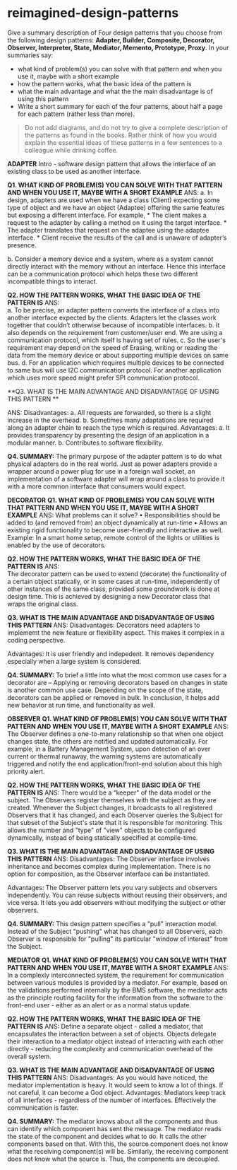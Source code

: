 # reimagined-design-patterns

Give a summary description of Four design patterns that you choose from the following design patterns: **Adapter,  Builder, Composite, Decorator, Observer, Interpreter, State, Mediator, Memento, Prototype, Proxy**. In your summaries say:

- what kind of problem(s) you can solve with that pattern and when you use it, maybe with a short example
- how the pattern works, what the basic idea of the pattern is
- what the main advantage and what the the main disadvantage is of using this pattern
- Write a short summary for each of the four patterns, about half a page for each pattern (rather less than more). 

> Do not add diagrams, and do not try to give a complete description of the patterns as found in the books. Rather think of how you would explain the essential ideas of these patterns in a few sentences to a colleague while drinking coffee.

**ADAPTER**
Intro - software design pattern that allows the interface of an existing class to be used as another interface.
 
**Q1. WHAT KIND OF PROBLEM(S) YOU CAN SOLVE WITH THAT PATTERN AND WHEN YOU USE IT, MAYBE WITH A SHORT EXAMPLE**
ANS:
a. In design, adapters are used when we have a class (Client) expecting some type of object and we have an object (Adaptee) offering the same features but exposing a different interface. For example, 
    * The client makes a request to the adapter by calling a method on it using the target interface.
    * The adapter translates that request on the adaptee using the adaptee interface.
    * Client receive the results of the call and is unaware of adapter’s presence.

b. Consider a memory device and a system, where as a system cannot directly interact with the memory without an interface.
Hence this interface can be a communication protocol which helps these two different incompatible things to interact.

**Q2. HOW THE PATTERN WORKS, WHAT THE BASIC IDEA OF THE PATTERN IS**
ANS:	
a. To be precise, an adapter pattern converts the interface of a class into another interface expected by the clients. Adapters let the classes work together that couldn’t otherwise because of incompatible interfaces.
b. It also depends on the requirement from customer/user end. We are using a communication protocol, which itself is having set of rules.
c. So the user's requirement may depend on the speed of Erasing, writing or reading the data from the memory device or about supporting multiple devices on same bus.
d. For an application which requires multiple devices to be connected to same bus will use I2C communication protocol.
   For another application which  uses more speed might prefer SPI communication protocol.

**Q3. WHAT IS THE MAIN ADVANTAGE AND DISADVANTAGE OF USING THIS PATTERN **

ANS:
Disadvantages:
a. All requests are forwarded, so there is a slight increase in the overhead.
b. Sometimes many adaptations are required along an adapter chain to reach the type which is required.
Advantages:
a. It provides transparency by presenting the design of an application in a modular manner.
b. Contributes to software flexibility.


**Q4. SUMMARY:** The primary purpose of the adapter pattern is to do what physical adapters do in the real world. Just as power adapters provide a wrapper around a power plug for use in a foreign wall socket, an implementation of a software adapter will wrap around a class to provide it with a more common interface that consumers would expect.

**DECORATOR**
**Q1. WHAT KIND OF PROBLEM(S) YOU CAN SOLVE WITH THAT PATTERN AND WHEN YOU USE IT, MAYBE WITH A SHORT EXAMPLE**
ANS:
What problems can it solve?
•  Responsibilities should be added to (and removed from) an object dynamically at run-time
•  Allows an existing rigid functionality to become user-friendly and interactive as well.
Example: In a smart home setup, remote control of the lights or utilities is enabled by the use of decorators.

**Q2. HOW THE PATTERN WORKS, WHAT THE BASIC IDEA OF THE PATTERN IS**
ANS:	
The decorator pattern can be used to extend (decorate) the functionality of a certain object statically, or in some cases at run-time, independently of other instances of the same class, provided some groundwork is done at design time. This is achieved by designing a new Decorator class that wraps the original class.

**Q3. WHAT IS THE MAIN ADVANTAGE AND DISADVANTAGE OF USING THIS PATTERN**
ANS:
Disadvantages:
Decorators need adapters to implememt the new feature or flexibility aspect. This makes it complex in a coding perspective.

Advantages:
It is user friendly and indepedent. It removes dependency especially when a large system is considered.

**Q4. SUMMARY:** To brief a little into what the most common use cases for a decorator are – 
Applying or removing decorators based on changes in state is another common use case. Depending on the scope of the state, decorators can be applied or removed in bulk.
In conclusion, it helps add new behavior at run time, and functionality as well.

**OBSERVER**
**Q1. WHAT KIND OF PROBLEM(S) YOU CAN SOLVE WITH THAT PATTERN AND WHEN YOU USE IT, MAYBE WITH A SHORT EXAMPLE**
ANS:
The Observer defines a one-to-many relationship so that when one object changes state, the others are notified and updated automatically. For example, in a Battery Management System, upon detection of an over current or thermal runaway, the warning systems are automatically triggered and notify the end application/front-end solution about this high priority alert.

**Q2. HOW THE PATTERN WORKS, WHAT THE BASIC IDEA OF THE PATTERN IS**
ANS:	There would be a “keeper" of the data model or the subject. The Observers register themselves with the subject as they are created. Whenever the Subject changes, it broadcasts to all registered Observers that it has changed, and each Observer queries the Subject for that subset of the Subject's state that it is responsible for monitoring.
This allows the number and "type" of "view" objects to be configured dynamically, instead of being statically specified at compile-time.

**Q3. WHAT IS THE MAIN ADVANTAGE AND DISADVANTAGE OF USING THIS PATTERN** 
ANS:
Disadvantages: The Observer interface involves inheritance and becomes complex during implementation. There is no option for composition, as the Observer interface can be instantiated.

Advantages: The Observer pattern lets you vary subjects and observers independently. You can reuse subjects without reusing their observers, and vice versa. It lets you add observers without modifying the subject or other observers.

**Q4. SUMMARY:** This design pattern specifies a "pull" interaction model. Instead of the Subject "pushing" what has changed to all Observers, each Observer is responsible for "pulling" its particular "window of interest" from the Subject.

**MEDIATOR**
**Q1. WHAT KIND OF PROBLEM(S) YOU CAN SOLVE WITH THAT PATTERN AND WHEN YOU USE IT, MAYBE WITH A SHORT EXAMPLE**
ANS: In a complexly interconnected system, the requirement for communication between various modules is provided by a mediator. For example, based on the validations performed internally by the BMS software, the mediator acts as the principle routing facility for the information from the software to the front-end user - either as an alert or as a normal status update.


**Q2. HOW THE PATTERN WORKS, WHAT THE BASIC IDEA OF THE PATTERN IS**
ANS:	Define a separate object - called a mediator, that encapsulates the interaction between a set of objects.
Objects delegate their interaction to a mediator object instead of interacting with each other directly - reducing the complexity and communication overhead of the overall system.

**Q3. WHAT IS THE MAIN ADVANTAGE AND DISADVANTAGE OF USING THIS PATTERN**
ANS:
Disadvantages: As you would have noticed, the mediator implementation is heavy. It would seem to know a lot of things. If not careful, it can become a God object.
Advantages: Mediators keep track of all interfaces - regardless of the number of interfaces. Effectively the communication is faster.

**Q4. SUMMARY:**
The mediator knows about all the components and thus can identify which component has sent the message. The mediator reads the state of the component and decides what to do. It calls the other components based on that. With this, the source component does not know what the receiving component(s) will be. Similarly, the receiving component does not know what the source is. Thus, the components are decoupled.
